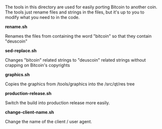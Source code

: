 The tools in this directory are used for easily porting Bitcoin to another coin. The tools just rename files and strings in the files, but it's up to you to modify what you need to in the code.

**rename.sh**

Renames the files from containing the word "bitcoin" so that they contain "deuscoin"

**sed-replace.sh**

Changes "bitcoin" related strings to "deuscoin" related strings without crapping on Bitcoin's copyrights

**graphics.sh**

Copies the graphics from /tools/graphics into the /src/qt/res tree

**production-release.sh**

Switch the build into production release more easily.

**change-client-name.sh**

Change the name of the client / user agent.
